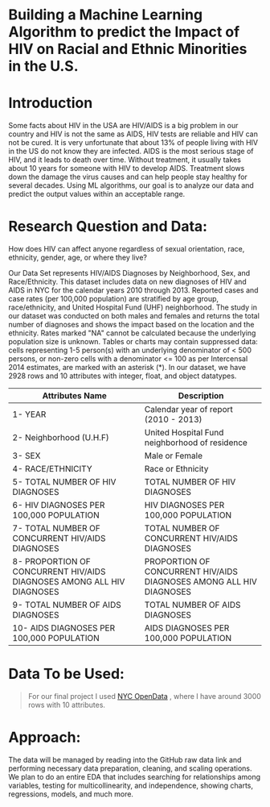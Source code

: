 # Building a Machine Learning Algorithm to predict the Impact of HIV on Racial and Ethnic Minorities in the U.S.  


# Introduction

Some facts about HIV in the USA are HIV/AIDS is a big problem in our country and HIV is not the same as AIDS, HIV tests are reliable and HIV can not be cured. It is very unfortunate that about 13% of people living with HIV in the US do not know they are infected. AIDS is the most serious stage of HIV, and it leads to death over time. Without treatment, it usually takes about 10 years for someone with HIV to develop AIDS. Treatment slows down the damage the virus causes and can help people stay healthy for several decades. Using ML algorithms, our goal is to analyze our data and predict the output values within an acceptable range.



# Research Question and Data:
How does HIV can affect anyone regardless of sexual orientation, race, ethnicity, gender, age, or where they live?

Our Data Set represents HIV/AIDS Diagnoses by Neighborhood, Sex, and Race/Ethnicity. This dataset includes data on new diagnoses of HIV and AIDS in NYC for the calendar years 2010 through 2013. Reported cases and case rates (per 100,000 population) are stratified by age group, race/ethnicity, and United Hospital Fund (UHF) neighborhood. The study in our dataset was conducted on both males and females and returns the total number of diagnoses and shows the impact based on the location and the ethnicity.  Rates marked "NA" cannot be calculated because the underlying population size is unknown.
Tables or charts may contain suppressed data: cells representing 1-5 person(s) with an underlying denominator of < 500 persons, or non-zero cells with a denominator <= 100 as per Intercensal 2014 estimates, are marked with an asterisk (*). In our dataset, we have 2928 rows and 10 attributes with integer, float, and object datatypes. 


| Attributes Name | Description |
| --- | ----------- |
|1- YEAR| Calendar year of report (2010 - 2013)|
|2- Neighborhood (U.H.F)| United Hospital Fund neighborhood of residence |
|3- SEX| Male or Female|
|4- RACE/ETHNICITY| Race or Ethnicity|
|5- TOTAL NUMBER OF HIV DIAGNOSES|TOTAL NUMBER OF HIV DIAGNOSES|
|6- HIV DIAGNOSES PER 100,000 POPULATION|HIV DIAGNOSES PER 100,000 POPULATION|
|7- TOTAL NUMBER OF CONCURRENT HIV/AIDS DIAGNOSES|TOTAL NUMBER OF CONCURRENT HIV/AIDS DIAGNOSES|
|8- PROPORTION OF CONCURRENT HIV/AIDS DIAGNOSES AMONG ALL HIV DIAGNOSES|PROPORTION OF CONCURRENT HIV/AIDS DIAGNOSES AMONG ALL HIV DIAGNOSES|
|9- TOTAL NUMBER OF AIDS DIAGNOSES|TOTAL NUMBER OF AIDS DIAGNOSES|
|10- AIDS DIAGNOSES PER 100,000 POPULATION|AIDS DIAGNOSES PER 100,000 POPULATION|



# Data To be Used:
> For our final project I used [NYC OpenData](https://data.cityofnewyork.us/Health/HIV-AIDS-Diagnoses-by-Neighborhood-Sex-and-Race-Et/ykvb-493p) , where I have around 3000 rows with 10 attributes.



# Approach:
The data will be managed by reading into the GitHub raw data link and performing necessary data preparation, cleaning, and scaling operations. We plan to do an entire EDA that includes searching for relationships among variables, testing for multicollinearity, and independence, showing charts, regressions, models, and much more.
